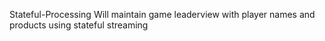 Stateful-Processing
Will maintain game leaderview with player names and products using stateful streaming